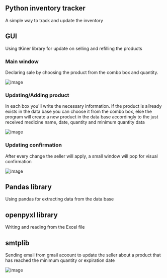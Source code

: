 ## Python inventory tracker 

A simple way to track and update the inventory 

## GUI

Using tKiner library for update on selling and refilling the products 

### Main window

Declaring sale by choosing the product from the combo box and quantity. 

![image](https://user-images.githubusercontent.com/87011531/143555610-5df469e2-6084-46a0-8acf-5ab1bd088d76.png)

### Updating/Adding product

In each box you'll write the necessary information. If the product is allready exists in the data base you can choose it from the combo box, else the program will create a new product in the data base accordingly to the just received medicine name, date, quantity and minimum quantity data 

![image](https://user-images.githubusercontent.com/87011531/143562608-cdbeae55-3ba2-484a-9846-c103df36af5e.png)


### Updating confirmation

After every change the seller will apply, a small window will pop for visual confirmation 

![image](https://user-images.githubusercontent.com/87011531/143557568-ac8c2373-a42c-40be-a1f5-67696f2e7585.png)

## Pandas library

Using pandas for extracting data from the data base

## openpyxl library

Writing and reading from the Excel file

## smtplib

Sending email from gmail acoount to update the seller about a product that has reached the minimum quantity or expiration date

![image](https://user-images.githubusercontent.com/87011531/143559380-b2d80aee-ac17-489b-85cd-bf033f1fad46.png)





